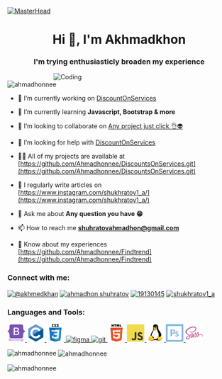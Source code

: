 [![MasterHead](https://tenor.com/view/cat-coding-gif-22257939)](https://github.com/Ahmadhonnee)
<h1 align="center">Hi 👋, I'm Akhmadkhon</h1>
<h3 align="center">I'm trying enthusiasticly broaden my experience</h3>
<img align="right" alt="Coding" width="400" src="https://www.google.com/search?q=animated+coding+gif+dribble&tbm=isch&ved=2ahUKEwjsxrCg47T5AhVJxIsKHQCUBSUQ2-cCegQIABAA&oq=animated+coding+gif+dribble&gs_lcp=CgNpbWcQAzoECAAQEzoICAAQHhAIEBM6BggAEB4QE1DSFFiFO2CXPWgAcAB4AIAB1gKIAbYQkgEHMC4zLjUuMpgBAKABAaoBC2d3cy13aXotaW1nwAEB&sclient=img&ei=FLbvYuzsBcmIrwSAqJaoAg&bih=589&biw=614#imgrc=fDh08IYsK3GklM">


<p align="left"> <img src="https://komarev.com/ghpvc/?username=ahmadhonnee&label=Profile%20views&color=0e75b6&style=flat" alt="ahmadhonnee" /> </p>

- 🔭 I’m currently working on [DiscountOnServices](https://github.com/Ahmadhonnee/DiscountsOnServices.git)

- 🌱 I’m currently learning **Javascript, Bootstrap & more**

- 👯 I’m looking to collaborate on [Any project just click 👌👽](https://github.com/Ahmadhonnee?tab=repositories)

- 🤝 I’m looking for help with [DiscountOnServices](https://github.com/Ahmadhonnee/DiscountsOnServices.git)

- 👨‍💻 All of my projects are available at [https://github.com/Ahmadhonnee/DiscountsOnServices.git](https://github.com/Ahmadhonnee/DiscountsOnServices.git)

- 📝 I regularly write articles on [https://www.instagram.com/shukhratov1_a/](https://www.instagram.com/shukhratov1_a/)

- 💬 Ask me about **Any question you have 😁**

- 📫 How to reach me **shuhratovahmadhon@gmail.com**

- 📄 Know about my experiences [https://github.com/Ahmadhonnee/Findtrend](https://github.com/Ahmadhonnee/Findtrend)

<h3 align="left">Connect with me:</h3>
<p align="left">
<a href="https://codepen.io/@akhmedkhan" target="blank"><img align="center" src="https://raw.githubusercontent.com/rahuldkjain/github-profile-readme-generator/master/src/images/icons/Social/codepen.svg" alt="@akhmedkhan" height="30" width="40" /></a>
<a href="https://linkedin.com/in/ahmadhon shuhratov" target="blank"><img align="center" src="https://raw.githubusercontent.com/rahuldkjain/github-profile-readme-generator/master/src/images/icons/Social/linked-in-alt.svg" alt="ahmadhon shuhratov" height="30" width="40" /></a>
<a href="https://stackoverflow.com/users/19130145" target="blank"><img align="center" src="https://raw.githubusercontent.com/rahuldkjain/github-profile-readme-generator/master/src/images/icons/Social/stack-overflow.svg" alt="19130145" height="30" width="40" /></a>
<a href="https://instagram.com/shukhratov1_a" target="blank"><img align="center" src="https://raw.githubusercontent.com/rahuldkjain/github-profile-readme-generator/master/src/images/icons/Social/instagram.svg" alt="shukhratov1_a" height="30" width="40" /></a>
</p>

<h3 align="left">Languages and Tools:</h3>
<p align="left"> <a href="https://getbootstrap.com" target="_blank" rel="noreferrer"> <img src="https://raw.githubusercontent.com/devicons/devicon/master/icons/bootstrap/bootstrap-plain-wordmark.svg" alt="bootstrap" width="40" height="40"/> </a> <a href="https://www.cprogramming.com/" target="_blank" rel="noreferrer"> <img src="https://raw.githubusercontent.com/devicons/devicon/master/icons/c/c-original.svg" alt="c" width="40" height="40"/> </a> <a href="https://www.w3schools.com/css/" target="_blank" rel="noreferrer"> <img src="https://raw.githubusercontent.com/devicons/devicon/master/icons/css3/css3-original-wordmark.svg" alt="css3" width="40" height="40"/> </a> <a href="https://www.figma.com/" target="_blank" rel="noreferrer"> <img src="https://www.vectorlogo.zone/logos/figma/figma-icon.svg" alt="figma" width="40" height="40"/> </a> <a href="https://git-scm.com/" target="_blank" rel="noreferrer"> <img src="https://www.vectorlogo.zone/logos/git-scm/git-scm-icon.svg" alt="git" width="40" height="40"/> </a> <a href="https://www.w3.org/html/" target="_blank" rel="noreferrer"> <img src="https://raw.githubusercontent.com/devicons/devicon/master/icons/html5/html5-original-wordmark.svg" alt="html5" width="40" height="40"/> </a> <a href="https://developer.mozilla.org/en-US/docs/Web/JavaScript" target="_blank" rel="noreferrer"> <img src="https://raw.githubusercontent.com/devicons/devicon/master/icons/javascript/javascript-original.svg" alt="javascript" width="40" height="40"/> </a> <a href="https://www.linux.org/" target="_blank" rel="noreferrer"> <img src="https://raw.githubusercontent.com/devicons/devicon/master/icons/linux/linux-original.svg" alt="linux" width="40" height="40"/> </a> <a href="https://www.photoshop.com/en" target="_blank" rel="noreferrer"> <img src="https://raw.githubusercontent.com/devicons/devicon/master/icons/photoshop/photoshop-line.svg" alt="photoshop" width="40" height="40"/> </a> <a href="https://sass-lang.com" target="_blank" rel="noreferrer"> <img src="https://raw.githubusercontent.com/devicons/devicon/master/icons/sass/sass-original.svg" alt="sass" width="40" height="40"/> </a> </p>

<p><img align="left" src="https://github-readme-stats.vercel.app/api/top-langs?username=ahmadhonnee&show_icons=true&locale=en&layout=compact" alt="ahmadhonnee" /></p>

<p>&nbsp;<img align="center" src="https://github-readme-stats.vercel.app/api?username=ahmadhonnee&show_icons=true&locale=en" alt="ahmadhonnee" /></p>

<p><img align="center" src="https://github-readme-streak-stats.herokuapp.com/?user=ahmadhonnee&" alt="ahmadhonnee" /></p>
